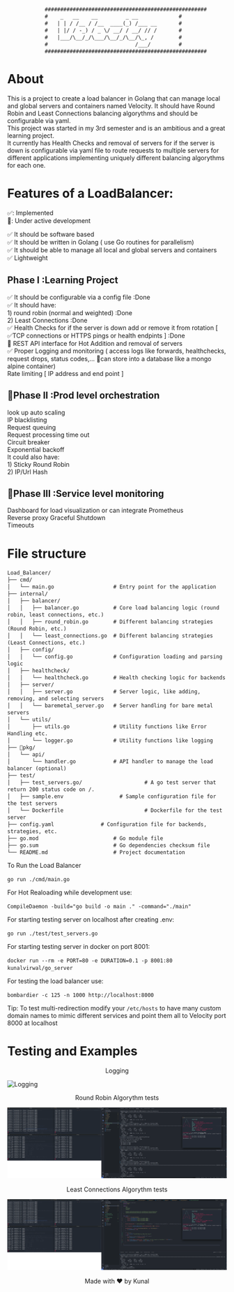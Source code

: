 ```
			####################################################  
			#	 _   __    __         _ __     		   #  
			#	| | / /__ / /__  ____(_) /___ __	   #  
			#	| |/ / -_) / _ \/ __/ / __/ // /	   #  
			#	|___/\__/_/\___/\__/_/\__/\_, /		   #  
			#	                         /___/ 		   #  
			####################################################  
```

# About

This is a project to create a load balancer in Golang that can manage local and global servers and containers named Velocity. It should have Round Robin and Least Connections balancing algorythms and should be configurable via yaml.  
This project was started in my 3rd semester and is an ambitious and a great learning project.  
It currently has Health Checks and removal of servers for if the server is down is configurable via yaml file to route requests to multiple servers for different applications implementing uniquely different balancing algorythms for each one.

# Features of a LoadBalancer:

✅: Implemented  
🚧: Under active development

✅ It should be software based  
✅ It should be written in Golang ( use Go routines for parallelism)  
✅ It should be able to manage all local and global servers and containers  
✅ Lightweight  


## Phase I :Learning Project  
✅ It should be configurable via a config file :Done  
✅ It should have:  
	1) round robin (normal and weighted) :Done   
	2) Least Connections :Done  
✅ Health Checks for if the server is down add or remove it from rotation [ ✅TCP connections or HTTPS pings or health endpints ] :Done  
🚧 REST API interface for Hot Addition and removal of servers   
✅ Proper Logging and monitoring ( access logs like forwards, healthchecks, request drops, status codes,... 🚧can store into a database like a mongo alpine container)  
Rate limiting [ IP address and end point ]  


## 🚧Phase II :Prod level orchestration  
look up auto scaling  
IP blacklisting  
Request queuing  
Request processing time out   
Circuit breaker   
Exponential backoff  
It could also have:  
	1) Sticky Round Robin  
	2) IP/Url Hash  

## 🚧Phase III :Service level monitoring  
Dashboard for load visualization or can integrate Prometheus  
Reverse proxy Graceful Shutdown  
Timeouts  




# File structure   
```
Load_Balancer/  
├── cmd/  
│   └── main.go                   # Entry point for the application  
├── internal/  
│   ├── balancer/  
│   │   ├── balancer.go           # Core load balancing logic (round robin, least connections, etc.)  
│   │   ├── round_robin.go        # Different balancing strategies (Round Robin, etc.)  
│   │   └── least_connections.go  # Different balancing strategies (Least Connections, etc.)  
│   ├── config/    
│   │   └── config.go             # Configuration loading and parsing logic  
│   ├── healthcheck/    
│   │   └── healthcheck.go        # Health checking logic for backends  
│   ├── server/  
│   │   ├── server.go             # Server logic, like adding, removing, and selecting servers  
│   │   └── baremetal_server.go   # Server handling for bare metal servers  
│   └── utils/    
│       ├── utils.go			  # Utility functions like Error Handling etc.    
│       └── logger.go             # Utility functions like logging  
├── 🚧pkg/    
│   └── api/    
│       └── handler.go            # API handler to manage the load balancer (optional)  
├── test/  
│   ├── test_servers.go/                    # A go test server that return 200 status code on /.   
│   ├── sample.env                  # Sample configuration file for the test servers  
│   └── Dockerfile                          # Dockerfile for the test server  
├── config.yaml               # Configuration file for backends, strategies, etc.  
├── go.mod                        # Go module file  
├── go.sum                        # Go dependencies checksum file  
└── README.md                     # Project documentation  
  ```
  
To Run the Load Balancer  

`go run ./cmd/main.go`  
  
For Hot Realoading while development use:  

`CompileDaemon -build="go build -o main ." -command="./main"`  

For starting testing server on localhost after creating .env:  

`go run ./test/test_servers.go`  
  
For starting testing server in docker on port 8001:  

`docker run --rm -e PORT=80 -e DURATION=0.1 -p 8001:80 kunalvirwal/go_server`  

For testing the load balancer use:  

`bombardier -c 125 -n 1000 http://localhost:8000`  
  
Tip: To test multi-redirection modify your `/etc/hosts` to have many custom domain names to mimic different services and point them all to Velocity port 8000 at localhost  

# Testing and Examples

<p align=center>
Logging
</p>

![Logging](./Readme_Assets/Logging.png)   


<p align=center>
Round Robin Algorythm tests
</p>

![Round Robin Algorythm tests](./Readme_Assets/RoundRobin.png)   

<p align=center>  
Least Connections Algorythm tests  
</p>

![Least Connections Algorythm tests](./Readme_Assets/LeastConnections.png)  

<p align=center>
Made with ❤️ by Kunal
</p>